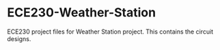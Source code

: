 # ECE230-Weather-Station
ECE230 project files for Weather Station project.  This contains the circuit designs.
